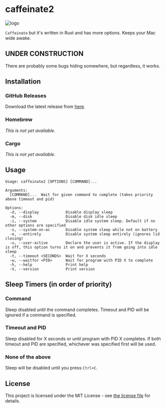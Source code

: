 # caffeinate2

![logo](https://randomblock1.com/assets/images/caffeinate2.svg)

`Caffeinate` but it's written in Rust and has more options. Keeps your Mac wide awake.

## UNDER CONSTRUCTION

There are probably some bugs hiding somewhere, but regardless, it works.

## Installation

### GitHub Releases

Download the latest release from [here](https://github.com/randomblock1/caffeinate2/releases/latest).

### Homebrew

_This is not yet available._

### Cargo

_This is not yet available._

## Usage

```plaintext
Usage: caffeinate2 [OPTIONS] [COMMAND]...

Arguments:
  [COMMAND]...  Wait for given command to complete (takes priority above timeout and pid)

Options:
  -d, --display            Disable display sleep
  -m, --disk               Disable disk idle sleep
  -i, --system             Disable idle system sleep. Default if no other options are specified
  -s, --system-on-ac       Disable system sleep while not on battery
  -e, --entirely           Disable system sleep entirely (ignores lid closing)
  -u, --user-active        Declare the user is active. If the display is off, this option turns it on and prevents it from going into idle sleep
  -t, --timeout <SECONDS>  Wait for X seconds
  -w, --waitfor <PID>      Wait for program with PID X to complete
  -h, --help               Print help
  -V, --version            Print version
```

## Sleep Timers (in order of priority)

### Command

Sleep disabled until the command completes. Timeout and PID will be ignored if a command is specified.

### Timeout and PID

Sleep disabled for X seconds or until program with PID X completes. If both timeout and PID are specified, whichever was specified first will be used.

### None of the above

Sleep will be disabled until you press `Ctrl+C`.

## License

This project is licensed under the MIT License - see [the license file](LICENSE.txt) for details.
